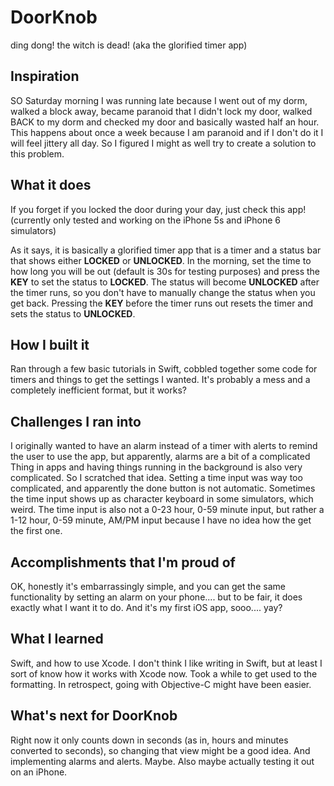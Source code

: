 # DoorKnob
ding dong! the witch is dead! (aka the glorified timer app)


## Inspiration
SO Saturday morning I was running late because I went out of my dorm, walked a block away, became paranoid that I didn't lock my door, walked BACK to my dorm and checked my door and basically wasted half an hour. This happens about once a week because I am paranoid and if I don't do it I will feel jittery all day. So I figured I might as well try to create a solution to this problem. 

## What it does
If you forget if you locked the door during your day, just check this app!
(currently only tested and working on the iPhone 5s and iPhone 6 simulators)

As it says, it is basically a glorified timer app that is a timer and a status bar that shows either **LOCKED** or **UNLOCKED**. In the morning, set the time to how long you will be out (default is 30s for testing purposes) and press the **KEY** to set the status to **LOCKED**. The status will become **UNLOCKED** after the timer runs, so you don't have to manually change the status when you get back. Pressing the **KEY** before the timer runs out resets the timer and sets the status to **UNLOCKED**. 

## How I built it
Ran through a few basic tutorials in Swift, cobbled together some code for timers and things to get the settings I wanted. It's probably a mess and a completely inefficient format, but it works?

## Challenges I ran into
I originally wanted to have an alarm instead of a timer with alerts to remind the user to use the app, but apparently, alarms are a bit of a complicated Thing in apps and having things running in the background is also very complicated. So I scratched that idea. Setting a time input was way too complicated, and apparently the done button is not automatic. Sometimes the time input shows up as character keyboard in some simulators, which weird. The time input is also not a 0-23 hour, 0-59 minute input, but rather a 1-12 hour, 0-59 minute, AM/PM input because I have no idea how the get the first one. 

## Accomplishments that I'm proud of
OK, honestly it's embarrassingly simple, and you can get the same functionality by setting an alarm on your phone.... but to be fair, it does exactly what I want it to do. And it's my first iOS app, sooo.... yay?

## What I learned
Swift, and how to use Xcode. I don't think I like writing in Swift, but at least I sort of know how it works with Xcode now. Took a while to get used to the formatting. In retrospect, going with Objective-C might have been easier. 

## What's next for DoorKnob
Right now it only counts down in seconds (as in, hours and minutes converted to seconds), so changing that view might be a good idea. And implementing alarms and alerts. Maybe. Also maybe actually testing it out on an iPhone. 
